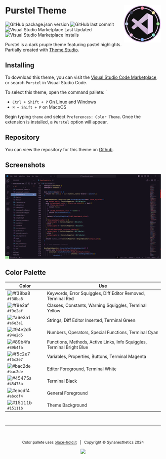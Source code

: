 # Purstel Theme <a href="https://marketplace.visualstudio.com/items?itemName=synanesthetics.purstel-theme"><img src="https://raw.githubusercontent.com/synanesthetics/Purstel/main/images/icon/logo_256x256.png" alt="Purstel Theme" width="120" height="120" align="right"></a>

![GitHub package.json version](https://img.shields.io/github/package-json/v/synanesthetics/Purstel) ![GitHub last commit](https://img.shields.io/github/last-commit/synanesthetics/Purstel) ![Visual Studio Marketplace Last Updated](https://img.shields.io/visual-studio-marketplace/last-updated/synanesthetics.purstel-theme) ![Visual Studio Marketplace Installs](https://img.shields.io/visual-studio-marketplace/i/synanesthetics.purstel-theme?style=flat)


Purstel is a dark pruple theme featuring pastel highlights. Partially created with <a href=https://themes.vscode.one>Theme Studio</a>.

## Installing

To download this theme, you can visit the <a href="https://marketplace.visualstudio.com/items?itemName=synanesthetics.purstel-theme">Visual Studio Code Marketplace</a>, or search `Purstel` in Visual Studio Code. 

To select this theme, open the command pallete:
` 
- `Ctrl + Shift + P` On Linux and Windows
- `⌘ + Shift + P` on MacoOS

Begin typing `theme` and select `Preferences: Color Theme`. Once the extension is installed, a `Purstel` option will appear. 

## Repository

You can view the repository for this theme on <a href="https://github.com/synanesthetics/Purstel">Github</a>.

## Screenshots

<img src="https://github.com/synanesthetics/Purstel/blob/main/images/screenshot/screenshot1.png?raw=true" alt="Example 1">

## Color Palette

| Color | Use |
| ----- | --- |
|![#f38ba8](https://place-hold.it/15/f38ba8/f38ba8?text=+) `#f38ba8` | Keywords, Error Squiggles, Diff Editor Removed, Terminal Red |
| ![#f9e2af](https://place-hold.it/15/f9e2af/f9e2af?text=+) `#f9e2af` | Classes, Constants, Warning Squiggles, Terminal Yellow |
| ![#a6e3a1](https://place-hold.it/15/a6e3a1/a6e3a1?text=+) `#a6e3a1` | Strings, Diff Editor Inserted, Terminal Green |
| ![#94e2d5](https://place-hold.it/15/94e2d5/94e2d5?text=+) `#94e2d5` | Numbers, Operators, Special Functions, Terminal Cyan |
| ![#89b4fa](https://place-hold.it/15/89b4fa/89b4fa?text=+) `#89b4fa` | Functions, Methods, Active Links, Info Squiggles, Terminal Bright Blue |
| ![#f5c2e7](https://place-hold.it/15/f5c2e7/f5c2e7?text=+) `#f5c2e7` | Variables, Properties, Buttons, Terminal Magenta | 
| ![#bac2de](https://place-hold.it/15/bac2de/bac2de?text=+) `#bac2de` | Editor Foreground, Terminal White |
| ![#45475a](https://place-hold.it/15/45475a/45475a?text=+) `#45475a` | Terminal Black |
| ![#ebcdf4](https://place-hold.it/15/ebcdf4/ebcdf4?text=+) `#ebcdf4` | General Foreground | 
| ![#15111b](https://place-hold.it/15/15111b/15111b?text=+) `#15111b` | Theme Background |

&nbsp;

--- 

&nbsp;

<p align="center", style="font-size:12px">Color pallete uses <a href="https://place-hold.it">place-hold.it</a>&nbsp;&nbsp;&nbsp;|&nbsp;&nbsp;&nbsp;Copyright &copy; Synanesthetics 2024</p> 
<p align="center"><a href="https://github.com/synanesthetics/Purstel/tree/main?tab=MIT-1-ov-file"><img src="https://img.shields.io/github/license/synanesthetics/Purstel"></p>